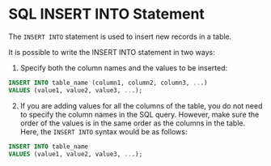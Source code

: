 # SQL INSERT INTO Statement

The `INSERT INTO` statement is used to insert new records in a table.

It is possible to write the INSERT INTO statement in two ways:

1. Specify both the column names and the values to be inserted:

```sql
INSERT INTO table_name (column1, column2, column3, ...)
VALUES (value1, value2, value3, ...);
```

2. If you are adding values for all the columns of the table, you do not need to specify the column names in the SQL query. However, make sure the order of the values is in the same order as the columns in the table. Here, the `INSERT INTO` syntax would be as follows:

```sql
INSERT INTO table_name
VALUES (value1, value2, value3, ...);
```
